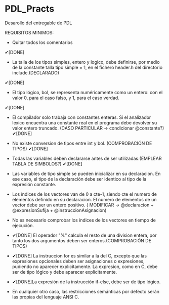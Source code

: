 # PDL_Practs
Desarollo del entregable de PDL

REQUISITOS MINIMOS:

- Quitar todos los comentarios

✔[DONE]
- La talla de los tipos simples, entero y logico, debe definirse, por medio de la constante 
  talla tipo simple = 1,  en el fichero header.h del directorio include.(DECLARADO) 

✔[DONE]
- El tipo lógico, bol, se representa numéricamente como un entero: con el valor 0, para
  el caso falso, y 1, para el caso verdad.


✔[DONE]
- El compilador solo trabaja con constantes enteras. Si el analizador lexico encuentra
  una constante real en el programa debe devolver su valor entero truncado. (CASO PARTICULAR -> condicionar @constante?)
✔[DONE]
- No existe conversion de tipos entre int y bol. (COMPROBACIÓN DE TIPOS)
✔[DONE]
- Todas las variables deben declararse antes de ser utilizadas.(EMPLEAR TABLA DE SIMBOLOS?)
✔[DONE]
- Las variables de tipo simple se pueden inicializar en su declaración. En ese caso, el
  tipo de la declaración debe ser identico al tipo de la expresión constante.

- Los  ́ındices de los vectores van de 0 a cte-1, siendo cte el numero de elementos definido en su declaracion. 
  El numero de elementos de un vector debe ser un entero positivo.
  ( MODIFICAR -> @declaracion + @expresionSufija + @instruccionAsignacion)

- No es necesario comprobar los ́ındices de los vectores en tiempo de ejecución.

- ✔[DONE] El operador "%" calcula el resto de una division entera, por tanto los dos argumentos deben ser enteros.(COMPROBACIÓN DE TIPOS)

- ✔[DONE] La instruccion for es similar a la del C, excepto que las expresiones opcionales deben ser asignaciones o expresiones, 
  pudiendo no aparecer explıcitamente. La expresion, como en C, debe ser de tipo lógico y debe aparecer explícitamente.

- ✔[DONE]La expresión de la instrucción if-else, debe ser de tipo lógico.

- En cualquier otro caso, las restricciones semánticas por defecto serán las propias del lenguaje ANSI C.



